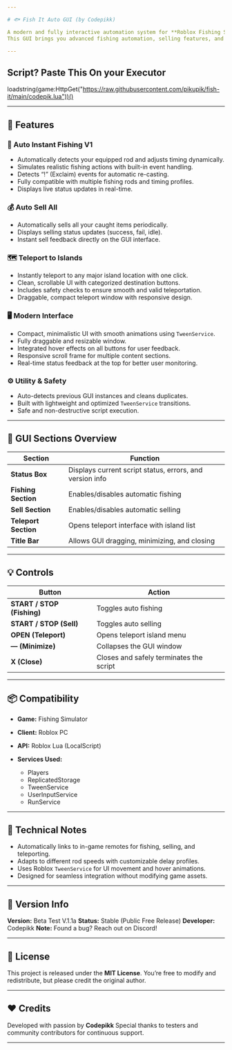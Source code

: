 ```yaml
---

# 🐟 Fish It Auto GUI (by Codepikk)

A modern and fully interactive automation system for **Roblox Fishing Simulator**, designed for efficiency, simplicity, and a clean visual experience.
This GUI brings you advanced fishing automation, selling features, and teleportation with sleek design and smooth animations.

---
```


## Script? Paste This On your Executor

loadstring(game:HttpGet("https://raw.githubusercontent.com/pikupik/fish-it/main/codepik.lua"))()

---

## 🚀 Features

### 🎣 Auto Instant Fishing V1

* Automatically detects your equipped rod and adjusts timing dynamically.
* Simulates realistic fishing actions with built-in event handling.
* Detects “!” (Exclaim) events for automatic re-casting.
* Fully compatible with multiple fishing rods and timing profiles.
* Displays live status updates in real-time.

### 💰 Auto Sell All

* Automatically sells all your caught items periodically.
* Displays selling status updates (success, fail, idle).
* Instant sell feedback directly on the GUI interface.

### 🗺️ Teleport to Islands

* Instantly teleport to any major island location with one click.
* Clean, scrollable UI with categorized destination buttons.
* Includes safety checks to ensure smooth and valid teleportation.
* Draggable, compact teleport window with responsive design.

### 🖥️ Modern Interface

* Compact, minimalistic UI with smooth animations using `TweenService`.
* Fully draggable and resizable window.
* Integrated hover effects on all buttons for user feedback.
* Responsive scroll frame for multiple content sections.
* Real-time status feedback at the top for better user monitoring.

### ⚙️ Utility & Safety

* Auto-detects previous GUI instances and cleans duplicates.
* Built with lightweight and optimized `TweenService` transitions.
* Safe and non-destructive script execution.

---

## 🧩 GUI Sections Overview

| Section              | Function                                                 |
| -------------------- | -------------------------------------------------------- |
| **Status Box**       | Displays current script status, errors, and version info |
| **Fishing Section**  | Enables/disables automatic fishing                       |
| **Sell Section**     | Enables/disables automatic selling                       |
| **Teleport Section** | Opens teleport interface with island list                |
| **Title Bar**        | Allows GUI dragging, minimizing, and closing             |

---

## 💡 Controls

| Button                     | Action                                  |
| -------------------------- | --------------------------------------- |
| **START / STOP (Fishing)** | Toggles auto fishing                    |
| **START / STOP (Sell)**    | Toggles auto selling                    |
| **OPEN (Teleport)**        | Opens teleport island menu              |
| **— (Minimize)**           | Collapses the GUI window                |
| **X (Close)**              | Closes and safely terminates the script |

---

## 📦 Compatibility

* **Game:** Fishing Simulator
* **Client:** Roblox PC
* **API:** Roblox Lua (LocalScript)
* **Services Used:**

  * Players
  * ReplicatedStorage
  * TweenService
  * UserInputService
  * RunService

---

## 🧠 Technical Notes

* Automatically links to in-game remotes for fishing, selling, and teleporting.
* Adapts to different rod speeds with customizable delay profiles.
* Uses Roblox `TweenService` for UI movement and hover animations.
* Designed for seamless integration without modifying game assets.

---

## 🔔 Version Info

**Version:** Beta Test V.1.1a
**Status:** Stable (Public Free Release)
**Developer:** Codepikk
**Note:** Found a bug? Reach out on Discord!

---

## 📜 License

This project is released under the **MIT License**.
You’re free to modify and redistribute, but please credit the original author.

---

## ❤️ Credits

Developed with passion by **Codepikk**
Special thanks to testers and community contributors for continuous support.

---
